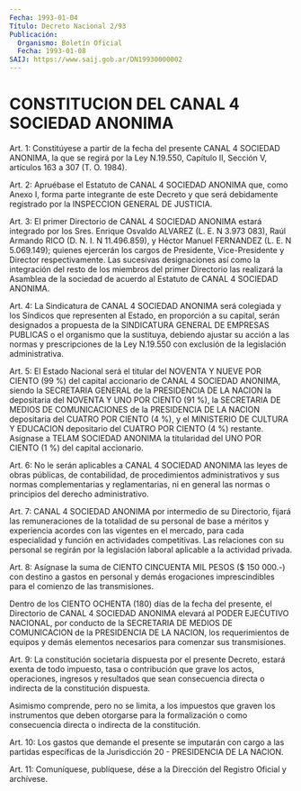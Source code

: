 ```yaml
---
Fecha: 1993-01-04
Título: Decreto Nacional 2/93
Publicación:
  Organismo: Boletín Oficial
  Fecha: 1993-01-08
SAIJ: https://www.saij.gob.ar/DN19930000002
---
```

# CONSTITUCION DEL CANAL 4 SOCIEDAD ANONIMA

<a id="1"></a>
Art. 1: Constitúyese a partir de la fecha del presente CANAL  4 SOCIEDAD  ANONIMA,  la  que se regirá por la Ley N.19.550, Capítulo II, Sección V, artículos 163 a 307 (T. O. 1984).

<a id="2"></a>
Art. 2: Apruébase el Estatuto de CANAL 4 SOCIEDAD ANONIMA que, como Anexo  I,  forma  parte  integrante de este Decreto y que será debidamente  registrado  por  la INSPECCION  GENERAL  DE  JUSTICIA.

<a id="3"></a>
Art. 3: El primer Directorio de CANAL 4 SOCIEDAD ANONIMA estará integrado  por  los  Sres.  Enrique  Osvaldo ALVAREZ (L. E. N 3.973 083), Raúl Armando RICO (D. N. I. N 11.496.859),  y  Héctor  Manuel FERNANDEZ  (L.  E.  N  5.069.149); quienes ejercerán los cargos de Presidente,  Vice-Presidente    y   Director  respectivamente.  Las sucesivas designaciones así como la  integración  del  resto de los miembros  del  primer  Directorio las realizará la Asamblea  de  la sociedad  de  acuerdo al Estatuto  de  CANAL  4  SOCIEDAD  ANONIMA.

<a id="4"></a>
Art.  4:  La  Sindicatura  de  CANAL  4  SOCIEDAD ANONIMA será colegiada y los Síndicos que representen al Estado,  en  proporción a  su  capital,  serán  designados  a  propuesta  de la SINDICATURA GENERAL  DE  EMPRESAS  PUBLICAS  o  el organismo que la  sustituya, debiendo ajustar su acción a las normas  y prescripciones de la Ley N.19.550    con    exclusión   de  la  legislación  administrativa.

<a id="5"></a>
Art. 5: El Estado Nacional será el titular del NOVENTA Y NUEVE POR CIENTO  (99  %)  del  capital  accionario  de  CANAL 4 SOCIEDAD ANONIMA,  siendo  la  SECRETARIA  GENERAL de la PRESIDENCIA  DE  LA NACION la depositaria del NOVENTA Y  UNO  POR  CIENTO  (91  %),  la SECRETARIA  DE  MEDIOS  DE  COMUNICACIONES  de la PRESIDENCIA DE LA NACION depositaria del CUATRO POR CIENTO (4 %),  y el MINISTERIO DE CULTURA  Y  EDUCACION  depositario  del  CUATRO  POR CIENTO  (4  %) restante. Asígnase a TELAM SOCIEDAD ANONIMA la titularidad  del UNO POR CIENTO (1 %) del capital accionario.

<a id="6"></a>
Art.  6: No le serán aplicables a CANAL 4 SOCIEDAD ANONIMA las leyes  de  obras   públicas,  de  contabilidad,  de  procedimientos administrativos y sus  normas  complementarias y reglamentarias, ni en  general  las normas o principios  del  derecho  administrativo.

<a id="7"></a>
Art.  7:  CANAL  4  SOCIEDAD  ANONIMA  por  intermedio  de  su Directorio,  fijará  las  remuneraciones  de  la  totalidad  de  su personal  de  base a méritos y experiencia acordes con las vigentes en el mercado,  para  cada  especialidad  y  función en actividades competitivas.  Las  relaciones con su personal se  regirán  por  la legislación laboral aplicable a la actividad privada.

<a id="8"></a>
Art.  8: Asígnase la suma de CIENTO CINCUENTA MIL PESOS ($ 150 000.-)  con destino  a  gastos  en  personal  y  demás  erogaciones imprescindibles   para  el  comienzo  de  las  transmisiones.

Dentro de los CIENTO  OCHENTA (180) días de la fecha del presente, el  Directorio  de  CANAL  4  SOCIEDAD  ANONIMA  elevará  al  PODER EJECUTIVO NACIONAL, por conducto  de  la  SECRETARIA  DE  MEDIOS DE COMUNICACION de la PRESIDENCIA DE LA NACION, los requerimientos  de equipos y demás elementos necesarios para comenzar sus transmisiones.

<a id="9"></a>
Art.  9:  La constitución societaria dispuesta por el presente Decreto, estará  exenta  de  todo impuesto, tasa o contribución que grave  los  actos, operaciones,  ingresos  y  resultados  que  sean consecuencia  directa  o  indirecta  de  la constitución dispuesta.

Asimismo comprende, pero no se limita, a los  impuestos  que graven los instrumentos que deben otorgarse para la formalización  o  como consecuencia directa o indirecta de la constitución.

<a id="10"></a>
Art.  10:  Los gastos que demande el presente se imputarán con cargo  a  las  partidas    específicas  de  la  Jurisdicción  20  - PRESIDENCIA DE LA NACION.

<a id="11"></a>
Art.  11:  Comuníquese,  publíquese,  dése  a la Dirección del Registro Oficial y archívese.